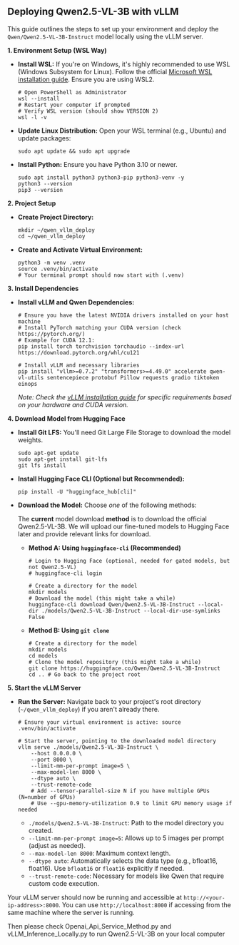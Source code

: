 ## Deploying Qwen2.5-VL-3B with vLLM 

This guide outlines the steps to set up your environment and deploy the `Qwen/Qwen2.5-VL-3B-Instruct` model locally using the vLLM server.

**1. Environment Setup (WSL Way)**

- **Install WSL:** If you're on Windows, it's highly recommended to use WSL (Windows Subsystem for Linux). Follow the official [Microsoft WSL installation guide](https://learn.microsoft.com/en-us/windows/wsl/install). Ensure you are using WSL2.

  ```
  # Open PowerShell as Administrator
  wsl --install
  # Restart your computer if prompted
  # Verify WSL version (should show VERSION 2)
  wsl -l -v
  ```

- **Update Linux Distribution:** Open your WSL terminal (e.g., Ubuntu) and update packages:

  ```
  sudo apt update && sudo apt upgrade 
  ```

- **Install Python:** Ensure you have Python 3.10 or newer.

  ```
  sudo apt install python3 python3-pip python3-venv -y
  python3 --version
  pip3 --version
  ```

  

**2. Project Setup**

- **Create Project Directory:**

  ```
  mkdir ~/qwen_vllm_deploy
  cd ~/qwen_vllm_deploy
  ```

- **Create and Activate Virtual Environment:**

  ```
  python3 -m venv .venv
  source .venv/bin/activate
  # Your terminal prompt should now start with (.venv)
  ```

**3. Install Dependencies**

- **Install vLLM and Qwen Dependencies:**

  ```
  # Ensure you have the latest NVIDIA drivers installed on your host machine
  # Install PyTorch matching your CUDA version (check https://pytorch.org/)
  # Example for CUDA 12.1:
  pip install torch torchvision torchaudio --index-url https://download.pytorch.org/whl/cu121
  
  # Install vLLM and necessary libraries
  pip install "vllm>=0.7.2" "transformers>=4.49.0" accelerate qwen-vl-utils sentencepiece protobuf Pillow requests gradio tiktoken einops
  ```

  *Note: Check the* [*vLLM installation guide*](https://docs.vllm.ai/en/latest/getting_started/installation.html) *for specific requirements based on your hardware and CUDA version.*

**4. Download Model from Hugging Face**

- **Install Git LFS:** You'll need Git Large File Storage to download the model weights.

  ```
  sudo apt-get update
  sudo apt-get install git-lfs
  git lfs install
  ```

- **Install Hugging Face CLI (Optional but Recommended):**

  ```
  pip install -U "huggingface_hub[cli]"
  ```

- **Download the Model:** Choose *one* of the following methods:

  The **current** model download **method** is to download the official Qwen2.5-VL-3B. We will upload our fine-tuned models to Hugging Face later and provide relevant links for download.

  - **Method A: Using `huggingface-cli` (Recommended)**

    ```
    # Login to Hugging Face (optional, needed for gated models, but not Qwen2.5-VL)
    # huggingface-cli login
    
    # Create a directory for the model
    mkdir models
    # Download the model (this might take a while)
    huggingface-cli download Qwen/Qwen2.5-VL-3B-Instruct --local-dir ./models/Qwen2.5-VL-3B-Instruct --local-dir-use-symlinks False
    ```

  - **Method B: Using `git clone`**

    ```
    # Create a directory for the model
    mkdir models
    cd models
    # Clone the model repository (this might take a while)
    git clone https://huggingface.co/Qwen/Qwen2.5-VL-3B-Instruct
    cd .. # Go back to the project root
    ```

**5. Start the vLLM Server**

- **Run the Server:** Navigate back to your project's root directory (`~/qwen_vllm_deploy`) if you aren't already there.

  ```
  # Ensure your virtual environment is active: source .venv/bin/activate
  
  # Start the server, pointing to the downloaded model directory
  vllm serve ./models/Qwen2.5-VL-3B-Instruct \
      --host 0.0.0.0 \
      --port 8000 \
      --limit-mm-per-prompt image=5 \
      --max-model-len 8000 \
      --dtype auto \
      --trust-remote-code
      # Add --tensor-parallel-size N if you have multiple GPUs (N=number of GPUs)
      # Use --gpu-memory-utilization 0.9 to limit GPU memory usage if needed
  ```

  - `./models/Qwen2.5-VL-3B-Instruct`: Path to the model directory you created.
  - `--limit-mm-per-prompt image=5`: Allows up to 5 images per prompt (adjust as needed).
  - `--max-model-len 8000`: Maximum context length.
  - `--dtype auto`: Automatically selects the data type (e.g., bfloat16, float16). Use `bfloat16` or `float16` explicitly if needed.
  - `--trust-remote-code`: Necessary for models like Qwen that require custom code execution.

Your vLLM server should now be running and accessible at `http://<your-ip-address>:8000`. You can use `http://localhost:8000` if accessing from the same machine where the server is running.

Then please check  Openai_Api_Service_Method.py and vLLM_Inference_Locally.py to run Qwen2.5-VL-3B on your local computer